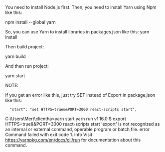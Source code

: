 You need to install Node.js first.
 Then, you need to install Yarn using Npm like this:
 
  npm install --global yarn
  
  So, you can use Yarn to install libraries in packages.json like this:
  yarn install
  
  Then build project:
  
  yarn build
  
  And then run project:
  
  yarn start
  
  
  NOTE:
  
  If you get an error like this, just try SET instead of Export in  package.json like this:
  
      "start": "set HTTPS=true&&PORT=3000 react-scripts start",

  
  C:\Users\Mert\clientha>yarn start
yarn run v1.16.0
$ export HTTPS=true&&PORT=3000 react-scripts start
'export' is not recognized as an internal or external command,
operable program or batch file.
error Command failed with exit code 1.
info Visit https://yarnpkg.com/en/docs/cli/run for documentation about this command.



  
  
